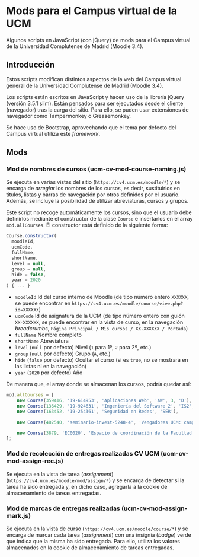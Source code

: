 # Mods para el Campus virtual de la UCM

Algunos scripts en JavaScript (con jQuery) de mods para el Campus virtual de la Universidad Complutense de Madrid (Moodle 3.4).

## Introducción

Estos scripts modifican distintos aspectos de la web del Campus virtual general de la Universidad Complutense de Madrid (Moodle 3.4).

Los scripts están escritos en JavaScript y hacen uso de la librería jQuery (versión 3.5.1 slim). Están pensados para ser ejecutados desde el cliente (navegador) tras la carga del sitio. Para ello, se puden usar extensiones de navegador como Tampermonkey o Greasemonkey.

Se hace uso de Bootstrap, aprovechando que el tema por defecto del Campus virtual utiliza este _framework_.

## Mods

### Mod de nombres de cursos (ucm-cv-mod-course-naming.js)

Se ejecuta en varias vistas del sitio (`https://cv4.ucm.es/moodle/*`) y se encarga de _arreglar_ los nombres de los cursos, es decir, sustituirlos en títulos, listas y barras de navegación por otros definidos por el usuario. Además, se incluye la posibilidad de utilizar abreviaturas, cursos y grupos.

Este script no recoge automáticamente los cursos, sino que el usuario debe definirlos mediante el constructor de la clase `Course` e insertarlos en el array `mod.allCourses`. El constructor está definido de la siguiente forma:

```javascript
Course.constructor(
  moodleId,
  ucmCode,
  fullName,
  shortName,
  level = null,
  group = null,
  hide = false,
  year = 2020
) { ... }
```

- `moodleId` Id del curso interno de Moodle (de tipo número entero `XXXXXX`, se puede encontrar en `https://cv4.ucm.es/moodle/course/view.php?id=XXXXXX`)
- `ucmCode` Id de asignatura de la UCM (de tipo número entero con guión `XX-XXXXXX`, se puede encontrar en la vista de curso, en la navegación _breadcrumbs_, `Página Principal / Mis cursos / XX-XXXXXX / Portada`)
- `fullName` Nombre completo
- `shortName` Abreviatura
- `level` (`null` por defecto) Nivel (`1` para 1º, `2` para 2º, etc.)
- `group` (`null` por defecto) Grupo (`A`, etc.)
- `hide` (`false` por defecto) Ocultar el curso (si es `true`, no se mostrará en las listas ni en la navegación)
- `year` (`2020` por defecto) Año

De manera que, el array donde se almacenan los cursos, podría quedar así:

```javascript
mod.allCourses = [
    new Course(359416, '19-614953', 'Aplicaciones Web', 'AW', 3, 'D'),
    new Course(136429, '19-924631', 'Ingeniería del Software 2', 'IS2', 2, 'B'),
    new Course(163452, '19-254361', 'Seguridad en Redes', 'SER'),

    new Course(482540, 'seminario-invest-5248-4', 'Vengadores UCM: campo de tiro', 'Veng'),

    new Course(3879, 'EC0020', 'Espacio de coordinación de la Facultad de Informática', 'ECFDI', null, null, true),
];
```

### Mod de recolección de entregas realizadas CV UCM (ucm-cv-mod-assign-rec.js)

Se ejecuta en la vista de tarea (_assignment_) (`https://cv4.ucm.es/moodle/mod/assign/*`) y se encarga de detectar si la tarea ha sido entregada y, en dicho caso, agregarla a la cookie de almacenamiento de tareas entregadas.

### Mod de marcas de entregas realizadas (ucm-cv-mod-assign-mark.js)

Se ejecuta en la vista de curso (`https://cv4.ucm.es/moodle/course/*`) y se encarga de marcar cada tarea (_assignment_) con una insignia (_badge_) verde que indica que la misma ha sido entregada. Para ello, utiliza los valores almacenados en la cookie de almacenamiento de tareas entregadas.

